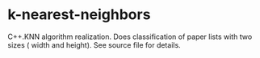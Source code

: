 # k-nearest-neighbors
C++.KNN algorithm realization. Does classification of paper lists with two sizes ( width and height).
See source file for details.
